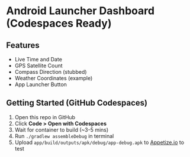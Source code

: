 
# Android Launcher Dashboard (Codespaces Ready)

## Features
- Live Time and Date
- GPS Satellite Count
- Compass Direction (stubbed)
- Weather Coordinates (example)
- App Launcher Button

## Getting Started (GitHub Codespaces)

1. Open this repo in GitHub
2. Click **Code > Open with Codespaces**
3. Wait for container to build (~3-5 mins)
4. Run `./gradlew assembleDebug` in terminal
5. Upload `app/build/outputs/apk/debug/app-debug.apk` to [Appetize.io](https://appetize.io) to test
